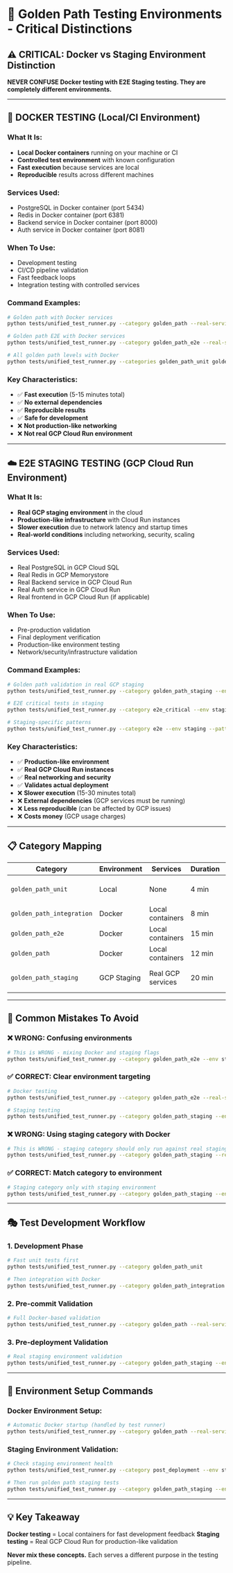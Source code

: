 # 🎯 Golden Path Testing Environments - Critical Distinctions

## ⚠️ CRITICAL: Docker vs Staging Environment Distinction

**NEVER CONFUSE Docker testing with E2E Staging testing. They are completely different environments.**

---

## 🐳 DOCKER TESTING (Local/CI Environment)

### What It Is:
- **Local Docker containers** running on your machine or CI
- **Controlled test environment** with known configuration
- **Fast execution** because services are local
- **Reproducible** results across different machines

### Services Used:
- PostgreSQL in Docker container (port 5434)
- Redis in Docker container (port 6381) 
- Backend service in Docker container (port 8000)
- Auth service in Docker container (port 8081)

### When To Use:
- Development testing
- CI/CD pipeline validation
- Fast feedback loops
- Integration testing with controlled services

### Command Examples:
```bash
# Golden path with Docker services
python tests/unified_test_runner.py --category golden_path --real-services

# Golden path E2E with Docker services  
python tests/unified_test_runner.py --category golden_path_e2e --real-services

# All golden path levels with Docker
python tests/unified_test_runner.py --categories golden_path_unit golden_path_integration golden_path_e2e --real-services
```

### Key Characteristics:
- ✅ **Fast execution** (5-15 minutes total)
- ✅ **No external dependencies** 
- ✅ **Reproducible results**
- ✅ **Safe for development**
- ❌ **Not production-like networking**
- ❌ **Not real GCP Cloud Run environment**

---

## ☁️ E2E STAGING TESTING (GCP Cloud Run Environment)

### What It Is:
- **Real GCP staging environment** in the cloud
- **Production-like infrastructure** with Cloud Run instances
- **Slower execution** due to network latency and startup times
- **Real-world conditions** including networking, security, scaling

### Services Used:
- Real PostgreSQL in GCP Cloud SQL
- Real Redis in GCP Memorystore
- Real Backend service in GCP Cloud Run
- Real Auth service in GCP Cloud Run
- Real frontend in GCP Cloud Run (if applicable)

### When To Use:
- Pre-production validation
- Final deployment verification
- Production-like environment testing
- Network/security/infrastructure validation

### Command Examples:
```bash
# Golden path validation in real GCP staging
python tests/unified_test_runner.py --category golden_path_staging --env staging

# E2E critical tests in staging  
python tests/unified_test_runner.py --category e2e_critical --env staging

# Staging-specific patterns
python tests/unified_test_runner.py --category e2e --env staging --pattern "*staging*"
```

### Key Characteristics:
- ✅ **Production-like environment**
- ✅ **Real GCP Cloud Run instances**  
- ✅ **Real networking and security**
- ✅ **Validates actual deployment**
- ❌ **Slower execution** (15-30 minutes total)
- ❌ **External dependencies** (GCP services must be running)
- ❌ **Less reproducible** (can be affected by GCP issues)
- ❌ **Costs money** (GCP usage charges)

---

## 📋 Category Mapping

| Category | Environment | Services | Duration | Use Case |
|----------|-------------|----------|-----------|-----------|
| `golden_path_unit` | Local | None | 4 min | Business logic validation |
| `golden_path_integration` | Docker | Local containers | 8 min | Service integration |
| `golden_path_e2e` | Docker | Local containers | 15 min | Full flow with Docker |
| `golden_path` | Docker | Local containers | 12 min | All levels with Docker |
| `golden_path_staging` | GCP Staging | Real GCP services | 20 min | Production-like validation |

---

## 🚨 Common Mistakes To Avoid

### ❌ WRONG: Confusing environments
```bash
# This is WRONG - mixing Docker and staging flags
python tests/unified_test_runner.py --category golden_path_e2e --env staging --real-services
```

### ✅ CORRECT: Clear environment targeting
```bash
# Docker testing
python tests/unified_test_runner.py --category golden_path_e2e --real-services

# Staging testing  
python tests/unified_test_runner.py --category golden_path_staging --env staging
```

### ❌ WRONG: Using staging category with Docker
```bash
# This is WRONG - staging category should only run against real staging
python tests/unified_test_runner.py --category golden_path_staging --real-services
```

### ✅ CORRECT: Match category to environment
```bash
# Staging category only with staging environment
python tests/unified_test_runner.py --category golden_path_staging --env staging
```

---

## 🎭 Test Development Workflow

### 1. **Development Phase**
```bash
# Fast unit tests first
python tests/unified_test_runner.py --category golden_path_unit

# Then integration with Docker
python tests/unified_test_runner.py --category golden_path_integration --real-services
```

### 2. **Pre-commit Validation**
```bash
# Full Docker-based validation
python tests/unified_test_runner.py --category golden_path --real-services
```

### 3. **Pre-deployment Validation**  
```bash
# Real staging environment validation
python tests/unified_test_runner.py --category golden_path_staging --env staging
```

---

## 🔧 Environment Setup Commands

### Docker Environment Setup:
```bash
# Automatic Docker startup (handled by test runner)
python tests/unified_test_runner.py --category golden_path --real-services
```

### Staging Environment Validation:
```bash  
# Check staging environment health
python tests/unified_test_runner.py --category post_deployment --env staging

# Then run golden path staging tests
python tests/unified_test_runner.py --category golden_path_staging --env staging
```

---

## 💡 Key Takeaway

**Docker testing** = Local containers for fast development feedback
**Staging testing** = Real GCP Cloud Run for production-like validation

**Never mix these concepts.** Each serves a different purpose in the testing pipeline.